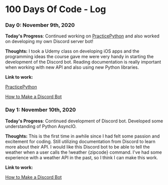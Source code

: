 # 100 Days Of Code - Log

### Day 0: November 9th, 2020

**Today's Progress**: Continued working on [PracticePython](https://www.practicepython.org/) and also worked on developing my own Discord server bot!

**Thoughts:** I took a Udemy class on developing iOS apps and the programming ideas the course gave me were very handy in starting the development of the Discord bot. Reading documentation is really important when working with new API and also using new Python libraries.

**Link to work:**

[PracticePython](https://www.practicepython.org/)

[How to Make a Discord Bot](https://realpython.com/how-to-make-a-discord-bot-python/#how-to-make-a-discord-bot-in-python)

### Day 1: November 10th, 2020

**Today's Progress**: Continued development of Discord bot. Developed some understanding of Python AsyncIO.

**Thoughts:** This is the first time in awhile since I had felt some passion and excitement for coding. Still utilizing documentation from Discord to learn more about their API. I would like this Discord bot to be able to tell the weather when a user calls the !weather {zipcode} command. I've had some experience with a weather API in the past, so I think I can make this work.

**Link to work:**

[How to Make a Discord Bot](https://realpython.com/how-to-make-a-discord-bot-python/#how-to-make-a-discord-bot-in-python)
